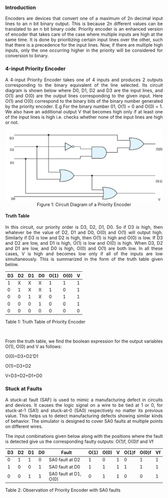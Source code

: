 ### Introduction

<p style="text-align:justify;">Encoders are devices that convert one of a maximum of 2n decimal input lines to an n bit binary output. This is because 2n different values can be translated to an n bit binary code. Priority encoder is an enhanced version of encoder that takes care of the case where multiple inputs are high at the same time. It is done by prioritizing certain input lines over the other, such that there is a precedence for the input lines. Now, if there are multiple high inputs, only the one occurring higher in the priority will be considered for conversion to binary.</p>

### 4-input Priority Encoder 

<p style="text-align:justify;">A 4-input Priority Encoder takes one of 4 inputs and produces 2 outputs corresponding to the binary equivalent of the line selected. Its circuit diagram is shown below where D0, D1, D2 and D3 are the input lines, and O(1) and O(0) are the output lines corresponding to the given input. Here O(1) and O(0) correspond to the binary bits of the binary number generated by the priority encoder. E.g For the binary number 01, O(1) = 0 and O(0) = 1. We also have an additional output V that becomes high only if at least one of the input lines is high i.e. checks whether none of the input lines are high or not.</p>

<center><img src="./images/circuit.png"/></center>
<center>Figure 1: Circuit Diagram of a Priority Encoder</center>

#### Truth Table 

<p style="text-align:justify;">In this circuit, our priority order is D3, D2, D1, D0. So if D3 is high, then whatever be the value of D2, D1 and D0, O(0) and O(1) will output high. Similarly if D3 is low and D2 is high, then O(1) is high and O(0) is low. If D3 and D2 are low, and D1 is high, O(1) is low and O(0) is high. When D3, D2 and D1 are low, and D0 is high, O(0) and O(1) are both low. In all these cases, V is high and becomes low only if all of the inputs are low simultaneously. This is summarized in the form of the truth table given below.</p>

<table >
              <thead>
                <tr>
                  <th scope="col">D3</th>
                  <th scope="col">D2</th>
                  <th scope="col">D1</th>
                  <th scope="col">D0</th>
                  <th scope="col">O(1)</th>
                  <th scope="col">O(0)</th>
                  <th scope="col">V</th>
                </tr>
              </thead>
              <tbody>
                <tr>
                  <td scope="row">1</td>
                  <td>X</td>
                  <td>X</td>
                  <td>X</td>
                  <td>1</td>
                  <td>1</td>
                  <td>1</td>
                </tr>
                <tr>
                  <td scope="row">0</td>
                  <td>1</td>
                  <td>X</td>
                  <td>X</td>
                  <td>1</td>
                  <td>0</td>
                  <td>1</td>
                </tr>
                <tr>
                  <td scope="row">0</td>
                  <td>0</td>
                  <td>1</td>
                  <td>X</td>
                  <td>0</td>
                  <td>1</td>
                  <td>1</td>
                </tr>
                <tr>
                  <td scope="row">0</td>
                  <td>0</td>
                  <td>0</td>
                  <td>1</td>
                  <td>0</td>
                  <td>0</td>
                  <td>1</td>
                </tr>
                <tr>
                  <td scope="row">0</td>
                  <td>0</td>
                  <td>0</td>
                  <td>0</td>
                  <td>0</td>
                  <td>0</td>
                  <td>0</td>
                </tr>

 </tbody>
</table>


<p style="text-align:justify;">Table 1: Truth Table of Priority Encoder</p></br>

<p style="text-align:justify;">From the truth table, we find the boolean expression for the output variables O(1), O(0) and V as follows:</p>

<p style="text-align:justify;">O(0)=D3+D2'D1</p>

<p style="text-align:justify;">O(1)=D3+D2</p>

<p style="text-align:justify;">V=D3+D2+D1+D0</p>

### Stuck at Faults 

<p style="text-align:justify;">A stuck-at fault (SAF) is used to mimic a manufacturing defect in circuits and devices. It causes the logic signal on a wire to be tied at 1 or 0, for stuck-at-1 (SA1) and stuck-at-0 (SA0) respectively no matter its previous value. This helps us to detect manufacturing defects showing similar kinds of behavior. The simulator is designed to cover SA0 faults at multiple points on different wires.</p>

<p style="text-align:justify;">The input combinations given below along with the positions where the fault is detected give us the corresponding faulty outputs: O(1)f, O(0)f and Vf</p>

<table >
                <thead>
                  <tr>
                    <th scope="col">D3</th>
                    <th scope="col">D2</th>
                    <th scope="col">D1</th>
                    <th scope="col">D0</th>
                    <th scope="col">Fault</th>
                    <th scope="col">O(1)</th>
                    <th scope="col">O(0)</th>
                    <th scope="col">V</th>
                    <th scope="col">O(1)f</th>
                    <th scope="col">O(0)f</th>
                    <th scope="col">Vf</th>
                  </tr>
                </thead>
                <tbody>
                  <tr>
                    <td scope="row">0</td>
                    <td>1</td>
                    <td>1</td>
                    <td>0</td>
                    <td>SA0 fault at D2</td>
                    <td>1</td>
                    <td>0</td>
                    <td>1</td>
                    <td>0</td>
                    <td>1</td>
                    <td>1</td>
                  </tr>
                  <tr>
                    <td scope="row">1</td>
                    <td>0</td>
                    <td>0</td>
                    <td>1</td>
                    <td>SA0 fault at D0</td>
                    <td>1</td>
                    <td>1</td>
                    <td>1</td>
                    <td>1</td>
                    <td>1</td>
                    <td>1</td>
                  </tr>
                  <tr>
                    <td scope="row">0</td>
                    <td>0</td>
                    <td>1</td>
                    <td>1</td>
                    <td>SA0 fault at D1, O(0)</td>
                    <td>0</td>
                    <td>1</td>
                    <td>1</td>
                    <td>0</td>
                    <td>0</td>
                    <td>1</td>
                  </tr>

</tbody>
 </table>
Table 2: Observation of Priority Encoder with SA0 faults
